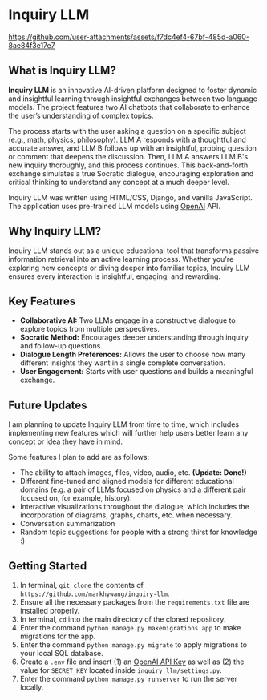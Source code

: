 # Inquiry LLM  

https://github.com/user-attachments/assets/f7dc4ef4-67bf-485d-a060-8ae84f3e17e7

## What is Inquiry LLM?
**Inquiry LLM** is an innovative AI-driven platform designed to foster dynamic and insightful learning through insightful exchanges between two language models. The project features two AI chatbots that collaborate to enhance the user’s understanding of complex topics.

The process starts with the user asking a question on a specific subject (e.g., math, physics, philosophy). LLM A responds with a thoughtful and accurate answer, and LLM B follows up with an insightful, probing question or comment that deepens the discussion. Then, LLM A answers LLM B's new inquiry thoroughly, and this process continues. This back-and-forth exchange simulates a true Socratic dialogue, encouraging exploration and critical thinking to understand any concept at a much deeper level.

Inquiry LLM was written using HTML/CSS, Django, and vanilla JavaScript. The application uses pre-trained LLM models using [OpenAI](https://github.com/OPENAI) API.

## Why Inquiry LLM?
Inquiry LLM stands out as a unique educational tool that transforms passive information retrieval into an active learning process. Whether you're exploring new concepts or diving deeper into familiar topics, Inquiry LLM ensures every interaction is insightful, engaging, and rewarding.

## Key Features
- **Collaborative AI:** Two LLMs engage in a constructive dialogue to explore topics from multiple perspectives.
- **Socratic Method:** Encourages deeper understanding through inquiry and follow-up questions.
- **Dialogue Length Preferences:** Allows the user to choose how many different insights they want in a single complete conversation.
- **User Engagement:** Starts with user questions and builds a meaningful exchange.

## Future Updates
I am planning to update Inquiry LLM from time to time, which includes implementing new features which will further help users better learn any concept or idea they have in mind.

Some features I plan to add are as follows:
- The ability to attach images, files, video, audio, etc. **(Update: Done!)**
- Different fine-tuned and aligned models for different educational domains (e.g. a pair of LLMs focused on physics and a different pair focused on, for example, history).
- Interactive visualizations throughout the dialogue, which includes the incorporation of diagrams, graphs, charts, etc. when necessary.
- Conversation summarization
- Random topic suggestions for people with a strong thirst for knowledge :)

## Getting Started
1. In terminal, ```git clone``` the contents of ```https://github.com/markhywang/inquiry-llm```.
2. Ensure all the necessary packages from the ```requirements.txt``` file are installed properly.
3. In terminal, ```cd``` into the main directory of the cloned repository.
4. Enter the command ```python manage.py makemigrations app``` to make migrations for the app.
5. Enter the command ```python manage.py migrate``` to apply migrations to your local SQL database.
6. Create a ```.env``` file and insert (1) an [OpenAI API Key](https://openai.com/index/openai-api/) as well as (2) the value for ```SECRET_KEY``` located inside ```inquiry_llm/settings.py```.
7. Enter the command ```python manage.py runserver``` to run the server locally.

